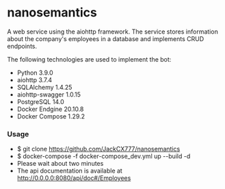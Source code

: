 # nanosemantics

A web service using the aiohttp framework.
The service stores information about the company's employees in a database and implements CRUD endpoints.

The following technologies are used to implement the bot:
- Python 3.9.0
- aiohttp 3.7.4
- SQLAlchemy 1.4.25
- aiohttp-swagger 1.0.15
- PostgreSQL 14.0
- Docker Endgine 20.10.8
- Docker Compose 1.29.2

### Usage

- $ git clone https://github.com/JackCX777/nanosemantics
- $ docker-compose -f docker-compose_dev.yml up --build -d
- Please wait about two minutes
- The api documentation is available at http://0.0.0.0:8080/api/doc#/Employees